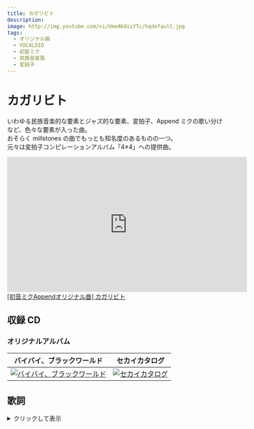 ```yaml
---
title: カガリビト
description:
image: http://img.youtube.com/vi/UmeAKdiiYTc/hqdefault.jpg
tags:
  - オリジナル曲
  - VOCALOID
  - 初音ミク
  - 民族音楽風
  - 変拍子
---
```


# カガリビト

いわゆる民族音楽的な要素とジャズ的な要素、変拍子、Append ミクの歌い分けなど、色々な要素が入った曲。  
おそらく millstones の曲でもっとも知名度のあるものの一つ。  
元々は変拍子コンピレーションアルバム「4≠4」への提供曲。

<iframe
  width="560"
  height="315"
  src="https://www.youtube.com/embed/UmeAKdiiYTc"
  frameborder="0"
  allow="autoplay; encrypted-media"
  allowfullscreen
></iframe>

<script
  type="application/javascript"
  src="https://embed.nicovideo.jp/watch/sm14021485/script?w=640&h=360"
></script>

<noscript>
  <a href="http://www.nicovideo.jp/watch/sm14021485">
    [初音ミクAppendオリジナル曲] カガリビト
  </a>
</noscript>

## 収録 CD

### オリジナルアルバム

|                              バイバイ、ブラックワールド                              |                                セカイカタログ                                 |
| :----------------------------------------------------------------------------------: | :---------------------------------------------------------------------------: |
| [![バイバイ、ブラックワールド](../imgs/bbbw_cover.png)](../cds/02_byebyeblackworld/) | [![セカイカタログ](../imgs/sekai_catalog_cover.png)](../cds/04_sekaicatalog/) |

## 歌詞

<details>
<summary>クリックして表示</summary>
静まり返り　　眠る街を駆けゆく  
吹き抜け踊る　風に乗り夜の淵へ  
輝く月が　　　その横顔を捉える  
冷たく光る　　左手は何を掴む

解れゆく世界の　　　欠片をひとひら  
意思の火を片手に　　縢り歩く  
終わりなど見えない　仕組みなのだから  
問う事は諦め　　　　一つ一つ

絓糸途切れ　　気付けば唯一の針  
縋る事さえ　　許されずに膝を折る  
水面に映る　　ツギハギだらけの身体  
空蝉に問う　　これは夢か幻か

くたびれては眠り　　　赤い夢を見る  
篝火は倒れて　　　　　空を焦がす  
急き立てられるように　ゆらり歩き出す  
孤独な太陽の様に　　　繰り返して

繋ぎ止める  
全ての火を

澄み切った青空　　岩陰にもたれて  
頬撫でゆく風は　「おやすみ」と呟いた

解れ　解れ  
欠片に戻る現世の記憶は　霧散の瀬戸際を未だ見ず

辛うじて留める  
形を繋ぐ敢え無い魔法は　掛け替えの無い命の影

動かぬその右手にはクチナシの花束を　地に返る魂に捧ぐ餞  
残された世界には縁なしの絶望と　　　願わくば暫くの永遠を

</details>
